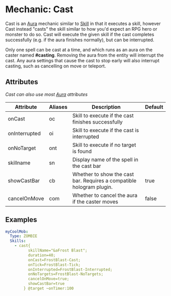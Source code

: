 Mechanic: Cast
==============

Cast is an [Aura](/skills/mechanics/aura) mechanic similar to
[Skill](/skills/mechanics/skill) in that it executes a skill, however
Cast instead "casts" the skill similar to how you'd expect an RPG hero
or monster to do so. Cast will execute the given skill if the cast
completes successfully (e.g. if the aura finishes normally), but can be
interrupted.

Only one spell can be cast at a time, and which runs as an aura on the
caster named **#casting**. Removing the aura from the entity will
interrupt the cast. Any aura settings that cause the cast to stop early
will also interrupt casting, such as cancelling on move or teleport.

Attributes
----------

*Cast can also use most [Aura](/skills/mechanics/aura) attributes*

| Attribute     | Aliases | Description                                                          | Default |
|---------------|---------|----------------------------------------------------------------------|---------|
| onCast        | oc      | Skill to execute if the cast finishes successfully                   |         |
| onInterrupted | oi      | Skill to execute if the cast is interrupted                          |         |
| onNoTarget    | ont     | Skill to execute if no target is found                               |         |
| skillname     | sn      | Display name of the spell in the cast bar                            |         |
| showCastBar   | cb      | Whether to show the cast bar. Requires a compatible hologram plugin. | true    |
| cancelOnMove  | com     | Whether to cancel the aura if the caster moves                       | false   |

  

Examples
--------

```yml
myCoolMob:
  Type: ZOMBIE
  Skills:
    - cast{
          skillName="&aFrost Blast";
          duration=40;
          onCast=FrostBlast-Cast;
          onTick=FrostBlast-Tick;
          onInterrupted=FrostBlast-Interrupted;
          onNoTargets=FrostBlast-NoTargets;
          cancelOnMove=true;
          showCastBar=true
        } @target ~onTimer:100
```